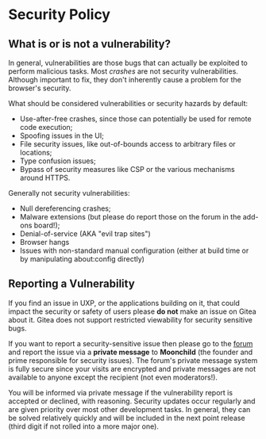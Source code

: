 # Security Policy

## What is or is not a vulnerability?

In general, vulnerabilities are those bugs that can actually be exploited to perform malicious tasks. 
Most _crashes_ are not security vulnerabilities. Although important to fix, they don't inherently cause a problem for the 
browser's security.

What should be considered vulnerabilities or security hazards by default:
- Use-after-free crashes, since those can potentially be used for remote code execution;
- Spoofing issues in the UI;
- File security issues, like out-of-bounds access to arbitrary files or locations;
- Type confusion issues;
- Bypass of security measures like CSP or the various mechanisms around HTTPS.

Generally not security vulnerabilities:
- Null dereferencing crashes;
- Malware extensions (but please do report those on the forum in the add-ons board!);
- Denial-of-service (AKA "evil trap sites")
- Browser hangs
- Issues with non-standard manual configuration (either at build time or by manipulating about:config directly)

## Reporting a Vulnerability

If you find an issue in UXP, or the applications building on it, that could impact the security or safety of users please **do not**
make an issue on Gitea about it. Gitea does not support restricted viewability for security sensitive bugs.

If you want to report a security-sensitive issue then please go to the [forum](https://forum.palemoon.org) and report the issue
via a **private message** to **Moonchild** (the founder and prime responsible for security issues).
The forum's private message system is fully secure since your visits are encrypted and private messages are not available to anyone
except the recipient (not even moderators!).

You will be informed via private message if the vulnerability report is accepted or declined, with reasoning.
Security updates occur regularly and are given priority over most other development tasks. In general, they can be solved
relatively quickly and will be included in the next point release (third digit if not rolled into a more major one).
